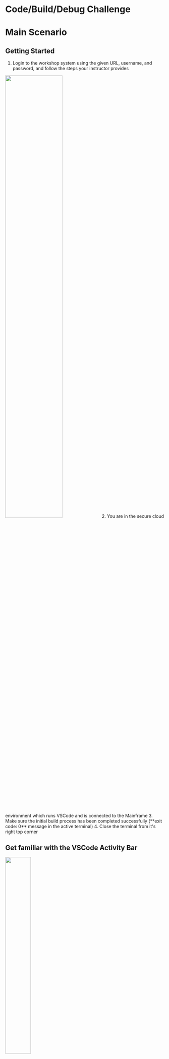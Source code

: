 # Code/Build/Debug Challenge
# Main Scenario
## Getting Started

1. Login to the workshop system using the given URL, username, and password, and follow the steps your instructor provides

<img src='images/access-workspace.png' width='60%'>
2. You are in the secure cloud environment which runs VSCode and is connected to the Mainframe
3. Make sure the initial build process has been completed successfully (**exit code: 0** message in the active terminal)
4. Close the terminal from it's right top corner

## Get familiar with the VSCode Activity Bar
<img src='images/activityBar.png' width='40%'>

## Run the DOGGOS application
Before making any modifications, it is important to understand how the DOGGOS application currently functions. Running the application allows you to verify its expected behavior, ensuring that all dependencies are properly set up and that the build process was successful. This step helps establish a baseline before making any changes so that you can later compare the output after modifications.

1. Go to Zowe Explorer (Z icon in the VSCode Activity Bar)
2. Hover over the “zosmf” item in the DATA SET section in the sidebar and click on the magnifier icon. Enter CUST0xy.PUBLIC in the search field and hit enter (Note: CUST0xy is the mainframe user ID shared by your instructor)
3. Expand the CUST0xy.PUBLIC.JCL data set and right-click on the RUNDOG
4. Select “Submit Job” menu item, then click "Submit" from the pop-up window 
5. Click on the JOB number in the pop-up message in the right bottom corner to see the JOB output (If the notification disappears, you can access it by clicking the bell icon in the bottom-right corner)
6. Expand the “RUNDOG(JOBxxxxx)” in the JOBS section and click on the RUN:OUTREP to browse the program output (If you cannot expand the job output, repeat this step)
7. The report will show the dog breeds categorized. Any breeds not explicitly listed in the COBOL code will fall into the OTHER category.

## Get DOGGOS application from the PROD environment
Before making any changes, we need to retrieve the DOGGOS application from the production environment. This ensures that we are working with the latest version of the code and have a stable baseline before making modifications. Using the Explorer for Endevor extension in VS Code, we will access the COBOL program from the mapped production environment.

1. Open Explorer for Endevor extension from the Activity Bar
2. Wait for the initialization process to complete
3. Expand **endevor** and **endevor-location**, then wait while the system fetches the elements (Note: The connection and location settings have already been pre-configured)
4. You may see a warning indicating that your development sandbox is empty - this is expected
5. Get Endevor elements from the production environment by clicking on the 'Select Element Search Mode' icon.

<img src='images/endevor/endevor_search.png' width='60%'>

6. There are two options available, we want to search the elements up the map by selecting 'Only First Found Elements'. The other option 'Elements in Place Only;

HERE IS AN IMAGE


7. After mapping, your workspace should look like the following screenshot:

<img src='images/endevor/temp2.png' width='60%'>

8. Locate and expand the COBOL folder 
9. Expand the [MAP] folder to find the COBOL source code associated with your user
10. Right-click the COBOL file, select Edit, and start coding to add a new dog breed

<img src='images/endevor/end11.png' width='30%'>

## Edit&Build the DOGGOS application
Once you have the DOGGOS application from production, it’s time to modify the program. This exercise involves adding a new dog breed to the application so that it is correctly categorized in the execution report. After making the necessary COBOL changes, we will build and upload the modified application to the Endevor development environment.

1. Open the COBOL file and locate the relevant section of code
2. Copy the block of code from lines 59-61 (You can use CTRL+G to jump into the given line number)
3. Paste it after line 61
4. Replace JINGO with another dog breed name (e. g. HUSKY) in the whole pasted block of code
5. Update HUSKY-INDEX-VALUE to 9
6. Update OTHER-INDEX-VALUE to 10
7. Change PIC 9(1) to PIC 9(2) for OTHER-INDEX-VALUE
8. Update the OCCURS value in line 71 to 10
9. Copy the block of code from lines 208-210 and paste it after line 210, replacing JINGO with the new breed you defined
10. Copy the block of code from lines 139-142 and paste it after line 143, again replacing JINGO with the new breed you defined
11. Save your changes using CTRL+S (or COMMAND+S on macOS) and bring the file to your sandbox
12. When prompted, approve the Endevor path to upload the COBOL element

<img src='images/endevor/end-preDefined.png' width='55%'>

13. Enter your mainframe username as the CCID and provide a change comment (e.g., "New breed added")
14. Select **Yes** to generate the object modules

<img src='images/endevor/end-autoGen.png' width='55%'>

15. Wait for upload&fetch elements

## Link the DOGGOS application
Once the application has been edited and built, the next step is to link it. This step ensures that the newly generated object modules are properly connected, allowing the application to execute successfully.

1. Expand the LNK folder and find the element associated with your user under the [MAP] folder, right click and select Edit

<img src='images/endevor/end16.png' width='30%'>

2. Without making any modifications, use CTRL+S (or COMMAND+S) to bring the file to your sandbox
3. When prompted, approve the Endevor path
4. Enter your mainframe username as the CCID and provide a comment (e.g., "Bring link element")
5. Select **Yes** to generate the load modules

<img src='images/endevor/end-autoGen.png' width='55%'>

6. Wait for upload&fetching elements
7. Collapse the [MAP] folders to see the edited LINK element
8. Your Explorer for Endevor tab should now display the successfully linked application:

<img src='images/endevor/end17.png' width='30%'>

## Run the DOGGOS application AFTER the change is made
After modifying, building, and linking the DOGGOS application, it is time to verify that the new dog breed is correctly processed. Running the application allows you to check whether the COBOL changes have been applied successfully and that the program behaves as expected.

1. Go to Zowe Explorer (Z icon in the VSCode Activity Bar)
2. Hover the “zosmf” item in the DATA SET section in the sidebar and click on the magnifier icon. Enter CUST0xy.PUBLIC in the search field and hit enter. Note that CUST0xy is the mainframe user id that is shared by your instructor. 
3. Click on the CUST0xy.PUBLIC.INPUT data set  to edit it
4. Add the following line with the name of the dog breed you chose in the code change (**HUSKY**)

<img src='images/image06.png' width='50%'>

   Please note to enter two records for HUSKY as listed in above screenshot. 

5. Use CTRL+S (or COMMAND+S) to save the change
6. Expand the CUST0xy.PUBLIC.JCL dataset and right-click **NDRUNDOG**
7. Select “Submit Job” menu item, then click "Submit" from the pop-up window
8. Click on the JOB number in the pop-up message at the right bottom corner to see the JOB output (if the notification disappears, you can hit the bell icon from the bottom-right corner to see)
9. Expand the “NDRUNDOG(JOBxxxxx)” in the JOBS section and click on the RUN:OUTREP to browse the program output (If you cannot expand the job output, repeat this step)

The new dog breed “HUSKY” is listed and the counter reports 11 adopted HUSKY dogs. 🎉

## Debug
Bugs can be introduced either during development or when incorrect input data is processed. Debugging helps you analyze and correct such issues by stepping through the code and inspecting variable values. This section will introduce a bug intentionally, and then guide you through using the debugger to identify and fix the issue.

1. Let’s introduce a bug in the program data 🙂 Open the input file again and modify the breed name from “JINGO” to “JINGA”
2. Save your changes using CTRL+S (or COMMAND+S on macOS)
3. Rerun the application repeating the steps in the previous section (from 6th step) 
4. Open the output file and observe that the report is incorrect, the count for JINGO is now 0 and the OTHER category has absorbed the incorrectly named breed
5. Let’s debug the program
6. Open the Debugger Extension by clicking the play icon with a bug <img src='images/image22.png' width='4%'> shortcut: CTRL+SHIFT+D (or COMMAND+SHIFT+D)
7. We already have the debugging session preconfigured for the DOGGOS app. Make sure you are using the Endevor configuration from the dropdown

<img src='images/endevor/end20.png' width='35%'>

8. Click the play button to start the debugging

<img src='images/image10.png' width='50%'>

9. You will be asked for your Mainframe password. It is the same as your  mainframe userID. Now the debugger will fetch the extended source and start the session.

**Let's identify where the error occurs**

10. The report for the JINGO breed was wrong, so let’s put a breakpoint where the value is updated. Let’s find the first place in the code by searching for JINGO with Ctrl+F (CMD+F on Mac). We can see that processing for the JINGO breed is handled by these variables.
11. Let’s find all instances where JINGO-BREED-NAME is referenced by right-clicking on it and selecting Peek → Peek references. Go through the references to find where the amount is updated. It will be around line 238 in the extended source:

![Peek](images/image11.png)

12. Double-click on the 238 line in the editor window to move there.
13. Now set a breakpoint after this condition to see if we get there.

<img src='images/image12.png' width='65%'>

14. The value for OTHER breeds was wrong in the report. Let’s put there a breakpoint as well

<img src='images/image13.png' width='65%'>

15. We now have 2 breakpoints (you can see them in the breakpoints section in the bottom left corner):

<img src='images/image14.png' width='30%'>

16. Now let’s continue the execution by clicking the play button on the left of the debug toolbar (or F5):

<img src='images/image23.png' width='30%'>

17. We can see that while looping through the breeds the debugger skipped the breakpoint on line 239 and stopped at line 245

<img src='images/image16.png' width='65%'>

18. Let’s check the variables. Right-click on the INP-ADOPTED-AMOUNT variable and select “Add to watch”
19. Do the same for the INP-DOG-BREED variable on line 216 to understand which breed is analyzed
20. The watched variables will reveal that JINGA is an incorrect breed name, confirming that the input file is the source of the issue (BTW, a quick way is just to hover over a variable name in your extended source and the value will pop up)

<img src='images/image18.png' width='40%'>

21. Stop the debug session by clicking the stop icon on the debugging toolbar
22. Correct the input file by changing JINGA back to JINGO

![Value](images/image20.png)


# Test Challenge

The activities in this test challenge are:

1. *Generate Test Coverage Report:* Running tests and generating a report to visualize code coverage.
2. *Edit a Test Case:* Modifying a specific test case to change expected outcomes and observing the results.
3. *Add a Test4z Statement to a Test File:* Inserting a Test4z statement into the test code to demonstrate how to use Test4z snippets.

## Generate Test Coverage Report

From the Cloude IDE Window, Select the HamBurger icon on the top left (three horizontal lines) and then 
Select View and Command Palette. Reference screenshot: 

<img src='images/test4z/image_command_palette.png' width='65%'>

Enter “Test4z Run All Tests with Coverage” like on the following screenshot:

<img src='images/test4z/image_command_palette_run_all_tests_cov.png' width='65%'>

This will run the tests and generate the report.

<img src='images/test4z/image_coverage_report.png' width='85%'>

The Code Coverage dashboard will be opened automatically:

<img src='images/test4z/image_report_all_files.png' width='85%'>

To see the statement-level code coverage, click on the `DOGGOS.cbl` file in the report:

<img src='images/test4z/image_statement_level_coverage.png' width='60%'>

## Edit a Test Case

Go to File Explorer (second icon in the VSCode Activity Bar)

Open the [`TDOGGOS.cbl`](DOGGOS/COBTEST/TDOGGOS.cbl#L266) file under `DOGGOS`/`COBTEST` folder and edit the test case.

Find `MOVE 008 TO EXPECTED_ADOPTIONS(1).` and change it to `MOVE 009 TO EXPECTED_ADOPTIONS(1).`.

Save the file

Code after change:

<pre>
       DEFINE_EXPECTED_DATA.
           MOVE <b>009</b> TO EXPECTED_ADOPTIONS(1).
           MOVE 000 TO EXPECTED_ADOPTIONS(2).
</pre>

From the command line (terminal), run the `t4z` command.

Expected output:

```
 FAIL  DOGGOS/COBTEST/TDOGGOS.cbl
  ✓ DOGGOS simple run (123 ms)
  ✕ DOGGOS validate accumulator (436 ms)
      Assertion error: Invalid accumulator value
      SYSOUT:
      THIS PROGRAM WILL CALCULATE AMOUNT OF ADOPTED DOGGOS PER SOME PERIODS OF TIME
      TODAY IS :2024
      Mismatch for index 0000000001
      Actual 008
      Expected 009
  ✓ DOGGOS force open error (141 ms)
  ✓ DOGGOS force read error (570 ms)

Tests Suites: 1 failed, 1 total
Tests:        1 failed, 3 passed, 4 total
Time:         1 s
```

You will observe that the test run is a failure. The actual value is `008` but we have the expected value to be `009`.
Before continuing, revert the change back to:
<pre>
           MOVE <b>008</b> TO EXPECTED_ADOPTIONS(1).
</pre>

Save the file

## Add a Test4z Statement to the Test File

Open the [`TDOGGOS.cbl`](DOGGOS/COBTEST/TDOGGOS.cbl#L136) file under `DOGGOS`/`COBTEST` folder and edit the test case.

Find `Implementation for TEST1`. That will get you to this code:

<pre>
      ********************************************************
      * Implementation for TEST1
      ********************************************************
           ENTRY 'TEST1'
           <small><i>(Place your cursor here)</i></small>
      *    Mock all external resources
           PERFORM MOCK_ADOPTS_FILE
</pre>

Add a new line after `ENTRY 'TEST1'`.
Move the cursor the start of Area B (column 12) and type `t4z me`.
The IntelliSense will offer you possible code completions using the Test4z snippets as you can see in the screenshot:

<img src='images/test4z/image_test1.png' width='50%'>

Select “t4z Message write”.
This will fill in the code for you:

<img src='images/test4z/image_code_snippet.png' width='65%'>

Replace `'Your Message'` with `'Hello Test4z!'` and save the file with code like that:

<pre>
           ENTRY 'TEST1'
           move low-values to I_Message in ZWS_Message
           move '<b>Hello Test4z!</b>' to messageText in ZWS_Message
           call ZTESTUT using ZWS_Message
</pre>

From the command line, run `t4z`. The expected output is:

<pre>
❯ t4z
 PASS  DOGGOS/COBTEST/TDOGGOS.cbl
  ✓ DOGGOS simple run (110 ms)
      <b>Hello Test4z!</b>
  ✓ DOGGOS validate accumulator (500 ms)
  ✓ DOGGOS force open error (410 ms)
  ✓ DOGGOS force read error (680 ms)

Tests Suites: 1 passed, 1 total
Tests:        4 passed, 4 total
Time:         2 s
</pre>
## Summary
This demo scenario demonstrates how to generate a test coverage report, edit a test case, and add Test4z statements to a test file.
